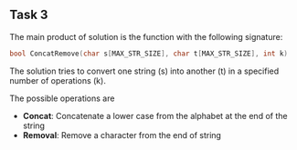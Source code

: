 ## Task 3

The main product of solution is the function with the following signature:
```c
bool ConcatRemove(char s[MAX_STR_SIZE], char t[MAX_STR_SIZE], int k)
```

The solution tries to convert one string (s) into another (t) in a specified number of operations (k).

The possible operations are 
* **Concat**: Concatenate a lower case from the alphabet at the end of the string
* **Removal**: Remove a character from the end of string